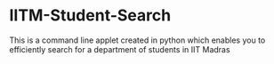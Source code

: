 IITM-Student-Search
===================

This is a command line applet created in python which enables you to efficiently search for a department of students in IIT Madras
